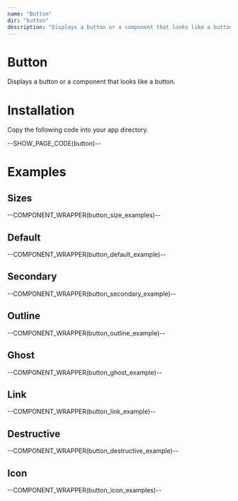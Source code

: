 ```yaml
---
name: "Button"
dir: "button"
description: "Displays a button or a component that looks like a button."
---
```


# Button

Displays a button or a component that looks like a button.

# Installation

Copy the following code into your app directory.

--SHOW_PAGE_CODE(button)--

# Examples

## Sizes

--COMPONENT_WRAPPER(button_size_examples)--

## Default

--COMPONENT_WRAPPER(button_default_example)--

## Secondary

--COMPONENT_WRAPPER(button_secondary_example)--

## Outline

--COMPONENT_WRAPPER(button_outline_example)--

## Ghost

--COMPONENT_WRAPPER(button_ghost_example)--

## Link

--COMPONENT_WRAPPER(button_link_example)--

## Destructive

--COMPONENT_WRAPPER(button_destructive_example)--

## Icon

--COMPONENT_WRAPPER(button_icon_examples)--
